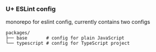 ### U+ ESLint config

monorepo for eslint config, currently contains two configs

```
packages/
├── base       # config for plain JavaScript
└── typescript # config for TypeScript project
```

